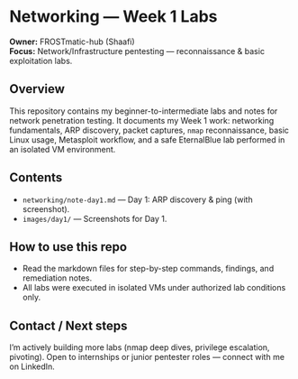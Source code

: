 # Networking — Week 1 Labs

**Owner:** FROSTmatic-hub (Shaafi)  
**Focus:** Network/Infrastructure pentesting — reconnaissance & basic exploitation labs.

## Overview
This repository contains my beginner-to-intermediate labs and notes for network penetration testing. It documents my Week 1 work: networking fundamentals, ARP discovery, packet captures, `nmap` reconnaissance, basic Linux usage, Metasploit workflow, and a safe EternalBlue lab performed in an isolated VM environment.

## Contents
- `networking/note-day1.md` — Day 1: ARP discovery & ping (with screenshot).  
- `images/day1/` — Screenshots for Day 1.  

## How to use this repo
- Read the markdown files for step-by-step commands, findings, and remediation notes.
- All labs were executed in isolated VMs under authorized lab conditions only.

## Contact / Next steps
I’m actively building more labs (nmap deep dives, privilege escalation, pivoting). Open to internships or junior pentester roles — connect with me on LinkedIn.